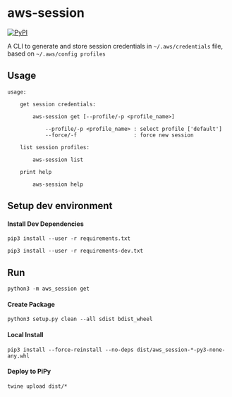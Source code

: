 # aws-session

[![PyPI](https://img.shields.io/pypi/v/aws-session)](https://pypi.org/project/aws-session/)

A CLI to generate and store session credentials in `~/.aws/credentials` file, based on `~/.aws/config profiles`

## Usage
```
usage: 

    get session credentials:

        aws-session get [--profile/-p <profile_name>]
        
            --profile/-p <profile_name> : select profile ['default']
            --force/-f                  : force new session
        
    list session profiles:

        aws-session list

    print help

        aws-session help
```

## Setup dev environment

#### Install Dev Dependencies
`pip3 install --user -r requirements.txt`

`pip3 install --user -r requirements-dev.txt`

## Run
`python3 -m aws_session get`

#### Create Package
`python3 setup.py clean --all sdist bdist_wheel` 

#### Local Install
`pip3 install --force-reinstall --no-deps dist/aws_session-*-py3-none-any.whl`

#### Deploy to PiPy
`twine upload dist/*`
